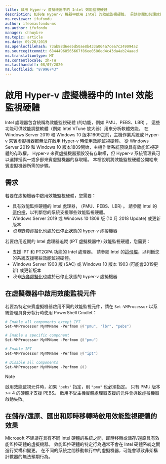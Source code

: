 ```yaml
---
title: 啟用 Hyper-v 虛擬機器中的 Intel 效能監視硬體
description: 如何在 Hyper-v 機器中啟用 Intel 的效能監視硬體。 另請參閱如何讓效能監視硬體影響即時移轉。
ms.reviewer: ifufondu
author: ifeomaufondu-ms
ms.author: ifufondu
manager: chhuybre
ms.topic: article
ms.date: 09/20/2019
ms.openlocfilehash: 73ab88d6ee5d50ae8b433a064a7cea7c249094a2
ms.sourcegitcommit: 68444968565667f86ee0586ed4c43da4ab24aaed
ms.translationtype: MT
ms.contentlocale: zh-TW
ms.lasthandoff: 08/07/2020
ms.locfileid: "87996743"
---
```

# <a name="enable-intel-performance-monitoring-hardware-in-a-hyper-v-virtual-machine"></a>啟用 Hyper-v 虛擬機器中的 Intel 效能監視硬體

Intel 處理器包含統稱為效能監視硬體 (的功能，例如 PMU、PEBS、LBR) 。 這些功能可供效能調整軟體（例如 Intel VTune 放大器）用來分析軟體效能。  在 Windows Server 2019 和 Windows 10 版本1809之前，主機作業系統或 Hyper-v 來賓虛擬機器都無法在啟用 Hyper-v 時使用效能監視硬體。  從 Windows Server 2019 和 Windows 10 版本1809開始，主機作業系統預設具有效能監視硬體的存取權。  Hyper-v 來賓虛擬機器預設沒有存取權，但 Hyper-v 系統管理員可以選擇授與一或多部來賓虛擬機器的存取權。  本檔說明將效能監視硬體公開給來賓虛擬機器所需的步驟。

## <a name="requirements"></a>需求

若要在虛擬機器中啟用效能監視硬體，您需要：

- 具有效能監控硬體的 Intel 處理器， (PMU、PEBS、LBR) 。  請參閱 Intel 的[這份檔]( https://software.intel.com/en-us/vtune-amplifier-cookbook-configuring-a-hyper-v-virtual-machine-for-hardware-based-hotspots-analysis)，以判斷您的系統支援哪些效能監視硬體。
- Windows Server 2019 或 Windows 10 1809 版 (10 月 2018 Update) 或更新版本
- _沒有_[嵌套虛擬化](/virtualization/hyper-v-on-windows/user-guide/nested-virtualization)也處於已停止狀態的 hyper-v 虛擬機器

若要啟用近期的 Intel 處理器追蹤 (IPT 虛擬機器中) 效能監視硬體，您需要：

- 支援 IPT 和 PT2GPA 功能的 Intel 處理器。  請參閱 Intel 的[這份檔]( https://software.intel.com/en-us/vtune-amplifier-cookbook-configuring-a-hyper-v-virtual-machine-for-hardware-based-hotspots-analysis)，以判斷您的系統支援哪些效能監視硬體。
- Windows Server 1903 版 (SAC) 或 Windows 10 版本 1903 (可能會2019更新) 或更新版本
- _沒有_[嵌套虛擬化](/virtualization/hyper-v-on-windows/user-guide/nested-virtualization)也處於已停止狀態的 hyper-v 虛擬機器

## <a name="enabling-performance-monitoring-components-in-a-virtual-machine"></a>在虛擬機器中啟用效能監視元件

若要為特定來賓虛擬機器啟用不同的效能監視元件，請在 `Set-VMProcessor` 以系統管理員身分執行時使用 PowerShell Cmdlet：

``` Powershell
# Enable all components except IPT
Set-VMProcessor MyVMName -Perfmon @("pmu", "lbr", "pebs")
```

``` Powershell
# Enable a specific component
Set-VMProcessor MyVMName -Perfmon @("pmu")
```

``` Powershell
# Enable IPT
Set-VMProcessor MyVMName -Perfmon @("ipt")
```

``` Powershell
# Disable all components
Set-VMProcessor MyVMName -Perfmon @()
```
> [!NOTE]
> 啟用效能監視元件時，如果 `"pebs"` 指定，則 `"pmu"` 也必須指定。
> 只有 PMU 版本 >= 4 的硬體才支援 PEBS。
> 啟用不受主機實體處理器支援的元件會導致虛擬機器啟動失敗。

## <a name="effects-of-enabling-performance-monitoring-hardware-on-saverestore-export-and-live-migration"></a>在儲存/還原、匯出和即時移轉時啟用效能監視硬體的效果

Microsoft 不建議在具有不同 Intel 硬體的系統之間，即時移轉或儲存/還原具有效能監控硬體的虛擬機器。 效能監控硬體的特定行為通常不會在 Intel 硬體系統之間進行架構和變更。  在不同的系統之間移動執行中的虛擬機器，可能會導致非架構計數器的無法預期行為。